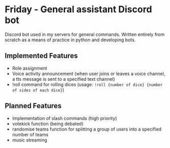 # Friday - General assistant Discord bot

Discord bot used in my servers for general commands. Written entirely from scratch as 
a means of practice in python and developing bots.

## Implemented Features
* Role assignment
* Voice activity announcement (when user joins or leaves a voice channel, a tts message is sent to a specified text channel)
* !roll command for rolling dices (usage: `!roll {number of dice} {number of sides of each dice}`)

## Planned Features
* Implementation of slash commands (high priority)
* votekick function (being debated)
* randomise teams function for splitting a group of users into a specified number of teams
* music streaming